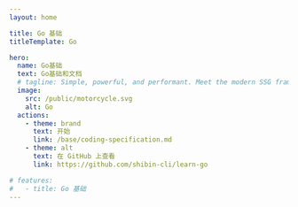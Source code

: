```yaml
---
layout: home

title: Go 基础
titleTemplate: Go

hero:
  name: Go基础
  text: Go基础和文档
  # tagline: Simple, powerful, and performant. Meet the modern SSG framework you've always wanted.
  image:
    src: /public/motorcycle.svg
    alt: Go
  actions:
    - theme: brand
      text: 开始
      link: /base/coding-specification.md
    - theme: alt
      text: 在 GitHub 上查看
      link: https://github.com/shibin-cli/learn-go

# features:
#   - title: Go 基础
---
```

